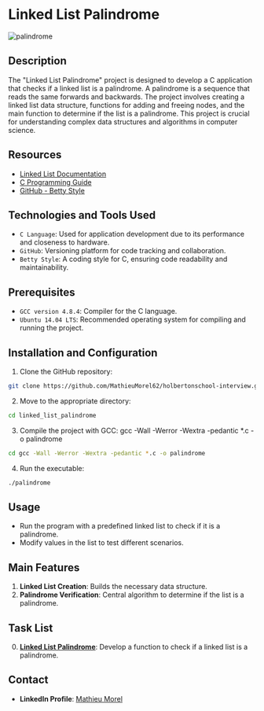 # Linked List Palindrome

![palindrome](https://github.com/MathieuMorel62/holbertonschool-interview/assets/113856302/9914272e-ea99-4afb-98b2-ecba9d080c89)

## Description
The "Linked List Palindrome" project is designed to develop a C application that checks if a linked list is a palindrome. A palindrome is a sequence that reads the same forwards and backwards. The project involves creating a linked list data structure, functions for adding and freeing nodes, and the main function to determine if the list is a palindrome. This project is crucial for understanding complex data structures and algorithms in computer science.

## Resources
- [Linked List Documentation](https://en.wikipedia.org/wiki/Linked_list)
- [C Programming Guide](https://www.learn-c.org/)
- [GitHub - Betty Style](https://github.com/hs-hq/Betty)

## Technologies and Tools Used
- `C Language`: Used for application development due to its performance and closeness to hardware.
- `GitHub`: Versioning platform for code tracking and collaboration.
- `Betty Style`: A coding style for C, ensuring code readability and maintainability.

## Prerequisites
- `GCC version 4.8.4`: Compiler for the C language.
- `Ubuntu 14.04 LTS`: Recommended operating system for compiling and running the project.

## Installation and Configuration
1. Clone the GitHub repository: 

```sh
git clone https://github.com/MathieuMorel62/holbertonschool-interview.git
```

2. Move to the appropriate directory:

```sh
cd linked_list_palindrome
```

3. Compile the project with GCC: gcc -Wall -Werror -Wextra -pedantic *.c -o palindrome

```sh
cd gcc -Wall -Werror -Wextra -pedantic *.c -o palindrome
```

4. Run the executable:

```sh
./palindrome
```

## Usage
- Run the program with a predefined linked list to check if it is a palindrome.
- Modify values in the list to test different scenarios.

## Main Features
1. **Linked List Creation**: Builds the necessary data structure.
2. **Palindrome Verification**: Central algorithm to determine if the list is a palindrome.

## Task List
0. [**Linked List Palindrome**](https://github.com/MathieuMorel62/holbertonschool-interview/tree/main/linked_list_palindrome): Develop a function to check if a linked list is a palindrome.

## Contact

- **LinkedIn Profile**: [Mathieu Morel](https://www.linkedin.com/in/mathieu-morel-9ab457261/)
